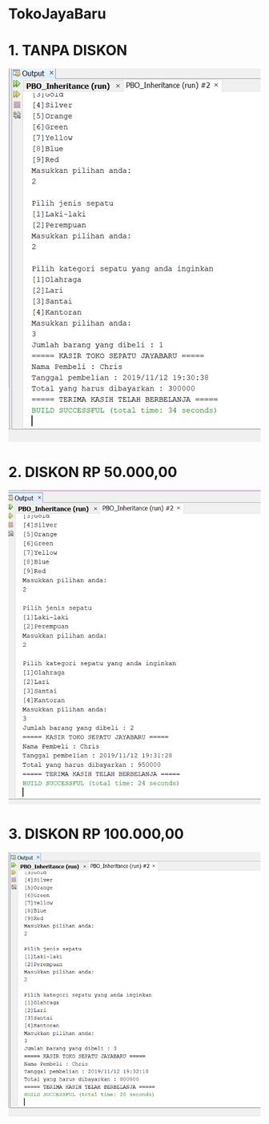 # TokoJayaBaru

# 1. TANPA DISKON
![AltText](https://github.com/christianykyo/TokoJayaBaru/blob/master/JayaBaru%201.png)

# 2. DISKON RP 50.000,00
![AltText](https://github.com/christianykyo/TokoJayaBaru/blob/master/JayaBaru%202.png)

# 3. DISKON RP 100.000,00
![AltText](https://github.com/christianykyo/TokoJayaBaru/blob/master/JayaBaru%203.png)
